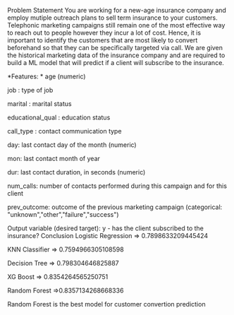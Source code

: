Problem Statement
You are working for a new-age insurance company and employ mutiple outreach plans to sell term insurance to your customers. Telephonic marketing campaigns still remain one of the most effective way to reach out to people however they incur a lot of cost. Hence, it is important to identify the customers that are most likely to convert beforehand so that they can be specifically targeted via call. We are given the historical marketing data of the insurance company and are required to build a ML model that will predict if a client will subscribe to the insurance.

*Features: *
age (numeric)

job : type of job

marital : marital status

educational_qual : education status

call_type : contact communication type

day: last contact day of the month (numeric)

mon: last contact month of year

dur: last contact duration, in seconds (numeric)

num_calls: number of contacts performed during this campaign and for this client

prev_outcome: outcome of the previous marketing campaign (categorical: "unknown","other","failure","success")

Output variable (desired target): y - has the client subscribed to the insurance?
Conclusion
Logistic Regression => 0.7898633209445424

KNN Classifier => 0.7594966305108598

Decision Tree => 0.798304646825887

XG Boost => 0.8354264565250751

Random Forest =>0.8357134268668336

Random Forest is the best model for customer convertion prediction

